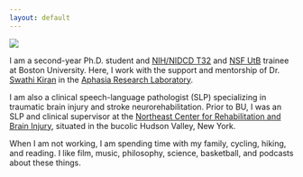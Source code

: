 ```yaml
---
layout: default
---
```


<img class="profile-picture" src="image.png">

I am a second-year Ph.D. student and [NIH/NIDCD T32](https://reporter.nih.gov/project-details/9733182) and [NSF UtB](https://www.bu.edu/neurophotonics-nrt/) trainee at Boston University. Here, I work with the support and mentorship of Dr. [Swathi Kiran](https://www.bu.edu/sargent/profile/swathi-kiran-ph-d-ccc-slp/) in the [Aphasia Research Laboratory](https://www.bu.edu/aphasiaresearch/).

I am also a clinical speech-language pathologist (SLP) specializing in traumatic brain injury and stroke neurorehabilitation. Prior to BU, I was an SLP and clinical supervisor at the [Northeast Center for Rehabilitation and Brain Injury](http://www.northeastcenter.com), situated in the bucolic Hudson Valley, New York.

When I am not working, I am spending time with my family, cycling, hiking, and reading. I like film, music, philosophy, science, basketball, and podcasts about these things.
